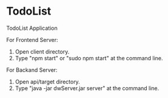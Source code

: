 # TodoList
TodoList Application


For Frontend Server:

1) Open client directory.
2) Type "npm start" or "sudo npm start" at the command line.

For Backand Server: 

1) Open api/target directory.
2) Type "java -jar dwServer.jar server" at the command line.


